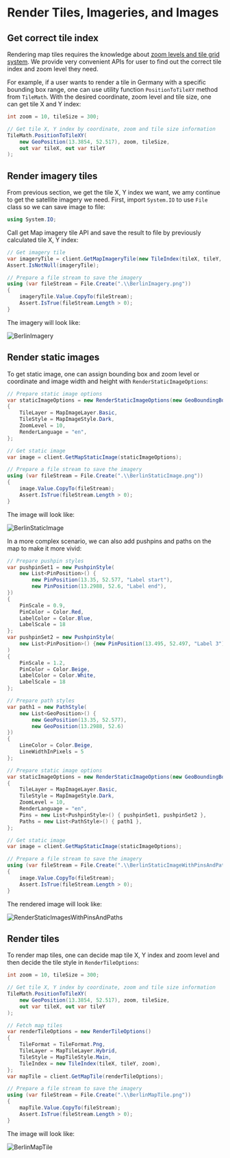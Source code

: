# Render Tiles, Imageries, and Images

## Get correct tile index

Rendering map tiles requires the knowledge about [zoom levels and tile grid system](https://docs.microsoft.com/azure/azure-maps/zoom-levels-and-tile-grid). We provide very convenient APIs for user to find out the correct tile index and zoom level they need.

For example, if a user wants to render a tile in Germany with a specific bounding box range, one can use utility function `PositionToTileXY` method from `TileMath`. With the desired coordinate, zoom level and tile size, one can get tile X and Y index:

```C# Snippet:GetTileXY
int zoom = 10, tileSize = 300;

// Get tile X, Y index by coordinate, zoom and tile size information
TileMath.PositionToTileXY(
    new GeoPosition(13.3854, 52.517), zoom, tileSize,
    out var tileX, out var tileY
);
```

## Render imagery tiles

From previous section, we get the tile X, Y index we want, we amy continue to get the satellite imagery we need. First, import `System.IO` to use `File` class so we can save image to file:

```C# Snippet:SaveToFile
using System.IO;
```

Call get Map imagery tile API and save the result to file by previously calculated tile X, Y index:

```C# Snippet:RenderImagery
// Get imagery tile
var imageryTile = client.GetMapImageryTile(new TileIndex(tileX, tileY, zoom));
Assert.IsNotNull(imageryTile);

// Prepare a file stream to save the imagery
using (var fileStream = File.Create(".\\BerlinImagery.png"))
{
    imageryTile.Value.CopyTo(fileStream);
    Assert.IsTrue(fileStream.Length > 0);
}
```

The imagery will look like:

![BerlinImagery](../tests/BerlinImagery.png)

## Render static images

To get static image, one can assign bounding box and zoom level or coordinate and image width and height with `RenderStaticImageOptions`:

```C# Snippet:RenderStaticImages
// Prepare static image options
var staticImageOptions = new RenderStaticImageOptions(new GeoBoundingBox(13.228,52.4559,13.5794,52.629))
{
    TileLayer = MapImageLayer.Basic,
    TileStyle = MapImageStyle.Dark,
    ZoomLevel = 10,
    RenderLanguage = "en",
};

// Get static image
var image = client.GetMapStaticImage(staticImageOptions);

// Prepare a file stream to save the imagery
using (var fileStream = File.Create(".\\BerlinStaticImage.png"))
{
    image.Value.CopyTo(fileStream);
    Assert.IsTrue(fileStream.Length > 0);
}
```

The image will look like:

![BerlinStaticImage](../tests/BerlinStaticImage.png)

In a more complex scenario, we can also add pushpins and paths on the map to make it more vivid:

```C# Snippet:RenderStaticImagesWithPinsAndPaths
// Prepare pushpin styles
var pushpinSet1 = new PushpinStyle(
    new List<PinPosition>() {
        new PinPosition(13.35, 52.577, "Label start"),
        new PinPosition(13.2988, 52.6, "Label end"),
})
{
    PinScale = 0.9,
    PinColor = Color.Red,
    LabelColor = Color.Blue,
    LabelScale = 18
};
var pushpinSet2 = new PushpinStyle(
    new List<PinPosition>() {new PinPosition(13.495, 52.497, "Label 3")}
)
{
    PinScale = 1.2,
    PinColor = Color.Beige,
    LabelColor = Color.White,
    LabelScale = 18
};

// Prepare path styles
var path1 = new PathStyle(
    new List<GeoPosition>() {
        new GeoPosition(13.35, 52.577),
        new GeoPosition(13.2988, 52.6)
})
{
    LineColor = Color.Beige,
    LineWidthInPixels = 5
};

// Prepare static image options
var staticImageOptions = new RenderStaticImageOptions(new GeoBoundingBox(13.228, 52.4559, 13.5794, 52.629))
{
    TileLayer = MapImageLayer.Basic,
    TileStyle = MapImageStyle.Dark,
    ZoomLevel = 10,
    RenderLanguage = "en",
    Pins = new List<PushpinStyle>() { pushpinSet1, pushpinSet2 },
    Paths = new List<PathStyle>() { path1 },
};

// Get static image
var image = client.GetMapStaticImage(staticImageOptions);

// Prepare a file stream to save the imagery
using (var fileStream = File.Create(".\\BerlinStaticImageWithPinsAndPaths.png"))
{
    image.Value.CopyTo(fileStream);
    Assert.IsTrue(fileStream.Length > 0);
}
```

The rendered image will look like:

![RenderStaticImagesWithPinsAndPaths](../tests/BerlinStaticImageWithPinsAndPaths.png)

## Render tiles

To render map tiles, one can decide map tile X, Y index and zoom level and then decide the tile style in `RenderTileOptions`:

```C# Snippet:RenderMapTiles
int zoom = 10, tileSize = 300;

// Get tile X, Y index by coordinate, zoom and tile size information
TileMath.PositionToTileXY(
    new GeoPosition(13.3854, 52.517), zoom, tileSize,
    out var tileX, out var tileY
);

// Fetch map tiles
var renderTileOptions = new RenderTileOptions()
{
    TileFormat = TileFormat.Png,
    TileLayer = MapTileLayer.Hybrid,
    TileStyle = MapTileStyle.Main,
    TileIndex = new TileIndex(tileX, tileY, zoom),
};
var mapTile = client.GetMapTile(renderTileOptions);

// Prepare a file stream to save the imagery
using (var fileStream = File.Create(".\\BerlinMapTile.png"))
{
    mapTile.Value.CopyTo(fileStream);
    Assert.IsTrue(fileStream.Length > 0);
}
```

The image will look like:

![BerlinMapTile](../tests/BerlinMapTile.png)

